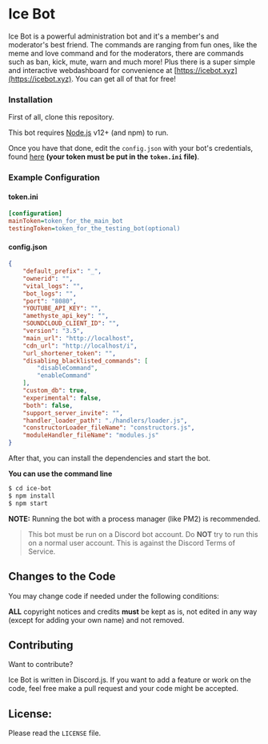 # Ice Bot

Ice Bot is a powerful administration bot and it's a member's and moderator's best friend. The commands are ranging from fun ones, like the meme and love command and for the moderators, there are commands such as ban, kick, mute, warn and much more! Plus there is a super simple and interactive webdashboard for convenience at [https://icebot.xyz](https://icebot.xyz). You can get all of that for free!

### Installation
First of all, clone this repository.

This bot requires [Node.js](https://nodejs.org/) v12+ (and npm) to run.

Once you have that done, edit the `config.json` with your bot's credentials, found [here](https://discord.com/developers/applications) **(your token must be put in the `token.ini` file)**.

### Example Configuration

#### token.ini
```ini
[configuration]
mainToken=token_for_the_main_bot
testingToken=token_for_the_testing_bot(optional)
```

#### config.json

```json
{
    "default_prefix": "_",
    "ownerid": "",
    "vital_logs": "",
    "bot_logs": "",
    "port": "8080",
    "YOUTUBE_API_KEY": "",
    "amethyste_api_key": "",
    "SOUNDCLOUD_CLIENT_ID": "",
    "version": "3.5",
    "main_url": "http://localhost",
    "cdn_url": "http://localhost/i",
    "url_shortener_token": "",
    "disabling_blacklisted_commands": [
        "disableCommand",
        "enableCommand"
    ],
    "custom_db": true,
    "experimental": false,
    "both": false,
    "support_server_invite": "",
    "handler_loader_path": "./handlers/loader.js",
    "constructorLoader_fileName": "constructors.js",
    "moduleHandler_fileName": "modules.js"
}
```

After that, you can install the dependencies and start the bot.

**You can use the command line**
```sh
$ cd ice-bot
$ npm install
$ npm start
```

**NOTE:** Running the bot with a process manager (like PM2) is recommended.

>This bot must be run on a Discord bot account. Do __NOT__ try to run this on a normal user account. This is against the Discord Terms of Service.

## Changes to the Code

You may change code if needed under the following conditions:

**ALL** copyright notices and credits **must** be kept as is, not edited in any way (except for adding your own name) and not removed.

## Contributing

Want to contribute?

Ice Bot is written in Discord.js. If you want to add a feature or work on the code, feel free make a pull request and your code might be accepted.

## License:

Please read the `LICENSE` file.
